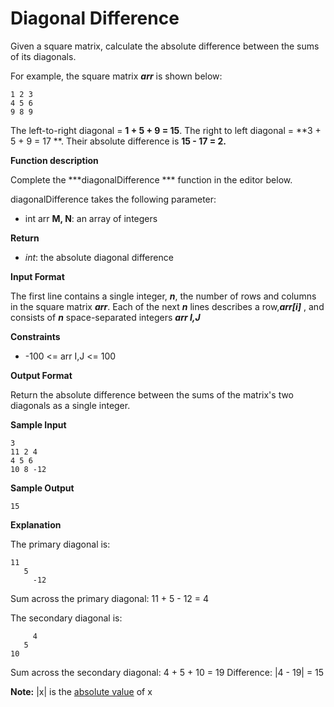 # 

# Diagonal Difference



Given a square matrix, calculate the absolute difference between the sums of its diagonals.  

For example, the square matrix ***arr*** is shown below:  

```
1 2 3
4 5 6
9 8 9  
```

The left-to-right diagonal = **1 + 5 + 9 = 15**.  The right to left diagonal = **3 + 5 + 9 = 17 **.  Their absolute difference is **15 - 17 = 2.**  

**Function description**

Complete the ***diagonalDifference *** function in the editor below.  

diagonalDifference takes the following parameter:  

- int arr **M, N**: an array of integers 

**Return**  

- *int*: the absolute diagonal difference  

**Input Format**

The first line contains a single integer, ***n***,  the number of rows and columns in the square matrix ***arr***. 
 Each of the next ***n*** lines describes a row,***arr[i]*** , and consists of ***n*** space-separated integers ***arr I,J***  

**Constraints**

- -100 <= arr I,J <= 100



**Output Format**

Return the absolute difference between the sums of the matrix's two diagonals as a single integer.

**Sample Input**

```
3
11 2 4
4 5 6
10 8 -12
```

**Sample Output**

```
15
```

**Explanation**

The primary diagonal is:  

```
11
   5
     -12
```

Sum across the primary diagonal: 11 + 5 - 12 = 4 

The secondary diagonal is:

```
     4
   5
10
```

Sum across the secondary diagonal: 4 + 5 + 10 = 19 
 Difference: |4 - 19| = 15

**Note:** |x| is the [absolute value](https://www.mathsisfun.com/numbers/absolute-value.html) of x